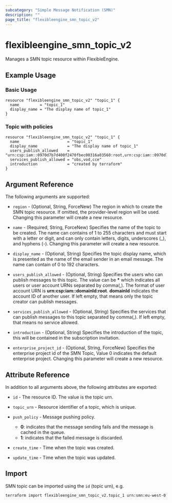 ```yaml
---
subcategory: "Simple Message Notification (SMN)"
description: ""
page_title: "flexibleengine_smn_topic_v2"
---
```


# flexibleengine_smn_topic_v2

Manages a SMN topic resource within FlexibleEngine.

## Example Usage

### Basic Usage

```hcl
resource "flexibleengine_smn_topic_v2" "topic_1" {
  name         = "topic_1"
  display_name = "The display name of topic_1"
}
```

### Topic with policies

```hcl
resource "flexibleengine_smn_topic_v2" "topic_1" {
  name                     = "topic_1"
  display_name             = "The display name of topic_1"
  users_publish_allowed    = "urn:csp:iam::0970d7b7d400f2470fbec00316a03560:root,urn:csp:iam::0970d7b7d400f2470fbec00316a03561:root"
  services_publish_allowed = "obs,vod,cce"
  introduction             = "created by terraform"
}
```

## Argument Reference

The following arguments are supported:

* `region` - (Optional, String, ForceNew) The region in which to create the SMN topic resource. If omitted, the
  provider-level region will be used. Changing this parameter will create a new resource.

* `name` - (Required, String, ForceNew) Specifies the name of the topic to be created. The name can contains of 1 to 255
  characters and must start with a letter or digit, and can only contain letters, digits, underscores (_), and hyphens (-).
  Changing this parameter will create a new resource.

* `display_name` - (Optional, String) Specifies the topic display name, which is presented as the name of the email
  sender in an email message. The name can contain of 0 to 192 characters.

* `users_publish_allowed` - (Optional, String) Specifies the users who can publish messages to this topic.
  The value can be **\*** which indicates all users or user account URNs separated by comma(,). The format of
  user account URN is **urn:csp:iam::domainId:root**. **domainId** indicates the account ID of another user.
  If left empty, that means only the topic creator can publish messages.

* `services_publish_allowed` - (Optional, String) Specifies the services that can publish messages to this topic
  separated by comma(,). If left empty, that means no service allowed.

* `introduction` - (Optional, String) Specifies the introduction of the topic,
  this will be contained in the subscription invitation.

* `enterprise_project_id` - (Optional, String, ForceNew) Specifies the enterprise project id of the SMN Topic, Value 0
  indicates the default enterprise project. Changing this parameter will create a new resource.

## Attribute Reference

In addition to all arguments above, the following attributes are exported:

* `id` - The resource ID. The value is the topic urn.

* `topic_urn` - Resource identifier of a topic, which is unique.

* `push_policy` - Message pushing policy.
  + **0**: indicates that the message sending fails and the message is cached in the queue.
  + **1**: indicates that the failed message is discarded.

* `create_time` - Time when the topic was created.

* `update_time` - Time when the topic was updated.

## Import

SMN topic can be imported using the `id` (topic urn), e.g.

```bash
terraform import flexibleengine_smn_topic_v2.topic_1 urn:smn:eu-west-0:0970dd7a1300f5672ff2c003c60ae115:topic_1
```
